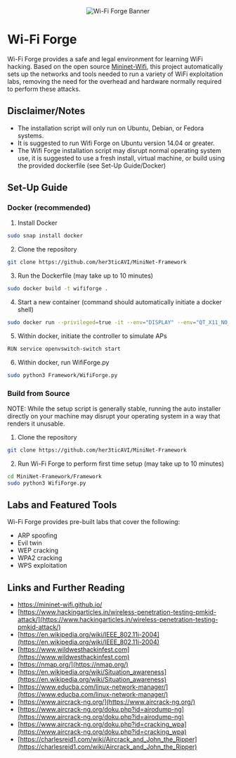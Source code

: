 <div style="text-align: center;">
  <img src="https://github.com/her3ticAVI/MiniNet-Framework/blob/main/images/wifi.png" alt="Wi-Fi Forge Banner">
</div>

# Wi-Fi Forge

Wi-Fi Forge provides a safe and legal environment for learning WiFi hacking. Based on the open source [Mininet-Wifi](https://github.com/intrig-unicamp/mininet-wifi/tree/master?tab=readme-ov-file), this project automatically sets up the networks and tools needed to run a variety of WiFi exploitation labs, removing the need for the overhead and hardware normally required to perform these attacks. 

## Disclaimer/Notes

- The installation script will only run on Ubuntu, Debian, or Fedora systems. 
- It is suggested to run Wifi Forge on Ubuntu version 14.04 or greater. 
- The Wifi Forge installation script may disrupt normal operating system use, it is suggested to use a fresh install, virtual machine, or build using the provided dockerfile (see Set-Up Guide/Docker)

## Set-Up Guide

### Docker (recommended)

1. Install Docker
```bash
sudo snap install docker
```

2. Clone the repository
```bash
git clone https://github.com/her3ticAVI/MiniNet-Framework
```

3. Run the Dockerfile (may take up to 10 minutes)
```bash
sudo docker build -t wififorge .
```

4. Start a new container (command should automatically initiate a docker shell)
```bash
sudo docker run --privileged=true -it --env="DISPLAY" --env="QT_X11_NO_MITSHM=1" -v /tmp/.X11-unix:/tmp/.X11-unix:rw -v /sys/:/sys -v /lib/modules/:/lib/modules/ --name mininet-wifi --network=host --hostname mininet-wifi wififorge /bin/bash
```

5. Within docker, initiate the controller to simulate APs
```bash
RUN service openvswitch-switch start
```

6. Within docker, run WifiForge.py
```bash
sudo python3 Framework/WifiForge.py
```
### Build from Source


NOTE: While the setup script is generally stable, running the auto installer directly on  your machine may disrupt your operating system in a way that renders it unusable. 

1. Clone the repository
```bash
git clone https://github.com/her3ticAVI/MiniNet-Framework
```

2. Run Wi-Fi Forge to perform first time setup (may take up to 10 minutes)
```bash
cd MiniNet-Framework/Framework
sudo python3 WifiForge.py
```

## Labs and Featured Tools

Wi-Fi Forge provides pre-built labs that cover the following:

- ARP spoofing
- Evil twin 
- WEP cracking
- WPA2 cracking
- WPS exploitation 

## Links and Further Reading 

- https://mininet-wifi.github.io/ 
- [https://www.hackingarticles.in/wireless-penetration-testing-pmkid-attack/](https://www.hackingarticles.in/wireless-penetration-testing-pmkid-attack/)
- [https://en.wikipedia.org/wiki/IEEE_802.11i-2004](https://en.wikipedia.org/wiki/IEEE_802.11i-2004)
- [https://www.wildwesthackinfest.com](https://www.wildwesthackinfest.com)
- [https://nmap.org/](https://nmap.org/)
- [https://en.wikipedia.org/wiki/Situation_awareness](https://en.wikipedia.org/wiki/Situation_awareness)
- [https://www.educba.com/linux-network-manager/](https://www.educba.com/linux-network-manager/)
- [https://www.aircrack-ng.org/](https://www.aircrack-ng.org/)
- [https://www.aircrack-ng.org/doku.php?id=airodump-ng](https://www.aircrack-ng.org/doku.php?id=airodump-ng)
- [https://www.aircrack-ng.org/doku.php?id=cracking_wpa](https://www.aircrack-ng.org/doku.php?id=cracking_wpa)
- [https://charlesreid1.com/wiki/Aircrack_and_John_the_Ripper](https://charlesreid1.com/wiki/Aircrack_and_John_the_Ripper)


